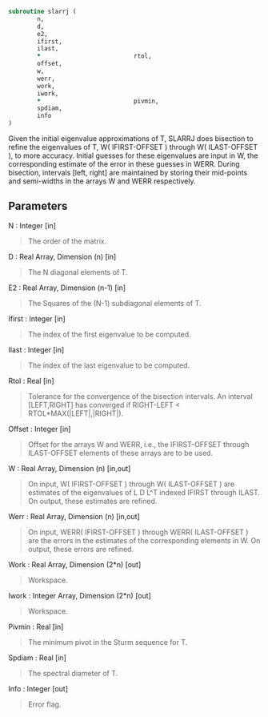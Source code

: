 ```fortran
subroutine slarrj (
		n,
		d,
		e2,
		ifirst,
		ilast,
		*                          rtol,
		offset,
		w,
		werr,
		work,
		iwork,
		*                          pivmin,
		spdiam,
		info
)
```

 Given the initial eigenvalue approximations of T, SLARRJ
 does  bisection to refine the eigenvalues of T,
 W( IFIRST-OFFSET ) through W( ILAST-OFFSET ), to more accuracy. Initial
 guesses for these eigenvalues are input in W, the corresponding estimate
 of the error in these guesses in WERR. During bisection, intervals
 [left, right] are maintained by storing their mid-points and
 semi-widths in the arrays W and WERR respectively.

## Parameters
N : Integer [in]
> The order of the matrix.

D : Real Array, Dimension (n) [in]
> The N diagonal elements of T.

E2 : Real Array, Dimension (n-1) [in]
> The Squares of the (N-1) subdiagonal elements of T.

Ifirst : Integer [in]
> The index of the first eigenvalue to be computed.

Ilast : Integer [in]
> The index of the last eigenvalue to be computed.

Rtol : Real [in]
> Tolerance for the convergence of the bisection intervals.
> An interval [LEFT,RIGHT] has converged if
> RIGHT-LEFT < RTOL*MAX(|LEFT|,|RIGHT|).

Offset : Integer [in]
> Offset for the arrays W and WERR, i.e., the IFIRST-OFFSET
> through ILAST-OFFSET elements of these arrays are to be used.

W : Real Array, Dimension (n) [in,out]
> On input, W( IFIRST-OFFSET ) through W( ILAST-OFFSET ) are
> estimates of the eigenvalues of L D L^T indexed IFIRST through
> ILAST.
> On output, these estimates are refined.

Werr : Real Array, Dimension (n) [in,out]
> On input, WERR( IFIRST-OFFSET ) through WERR( ILAST-OFFSET ) are
> the errors in the estimates of the corresponding elements in W.
> On output, these errors are refined.

Work : Real Array, Dimension (2*n) [out]
> Workspace.

Iwork : Integer Array, Dimension (2*n) [out]
> Workspace.

Pivmin : Real [in]
> The minimum pivot in the Sturm sequence for T.

Spdiam : Real [in]
> The spectral diameter of T.

Info : Integer [out]
> Error flag.

